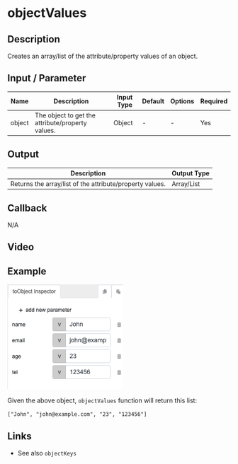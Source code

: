﻿# objectValues

## Description

Creates an array/list of the attribute/property values of an object.

## Input / Parameter
    
| Name | Description | Input Type | Default | Options | Required |
| ------ | ------ | ------ | ------ | ------ | ------ |
| object | The object to get the attribute/property values. | Object | - | - | Yes |

## Output   

| Description | Output Type |
| ------ | ------ |
| Returns the array/list of the attribute/property values. | Array/List |

## Callback

N/A

## Video


## Example

![](objectValues-step-1.png)

Given the above object, `objectValues` function will return this list:

```JS
["John", "john@example.com", "23", "123456"]
```

## Links

* See also `objectKeys`
